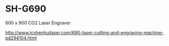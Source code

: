 # SH-G690
600 x 900 CO2 Laser Engraver

http://www.lcshenhuilaser.com/690-laser-cutting-and-engraving-machine-pd294104.html
